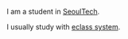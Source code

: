 I am a student in [SeoulTech](https://seoultech.ac.kr).

 I usually study with [eclass system](https://eclass.seoultech.ac.kr).

